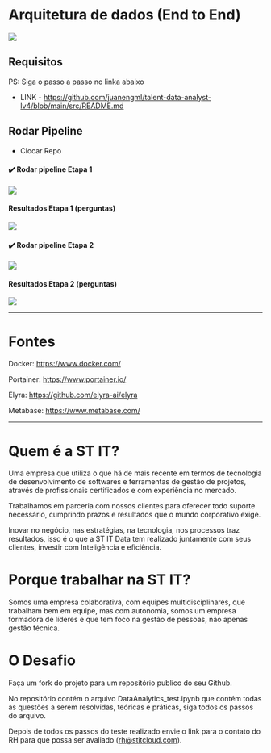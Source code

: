 # Arquitetura de dados (End to End)

![](https://github.com/juanengml/talent-data-analyst-lv4/raw/main/src/Arquitetura%20de%20Dados.png)

## Requisitos 

PS: Siga o passo a passo no linka abaixo

* LINK - https://github.com/juanengml/talent-data-analyst-lv4/blob/main/src/README.md

  
## Rodar Pipeline
  - Clocar Repo 

#### ✔️ Rodar pipeline Etapa 1

![](https://github.com/juanengml/talent-data-analyst-lv4/raw/main/Etapa%201/2021-12-11-23-43-07.gif)
  
#### Resultados Etapa 1 (perguntas)
![](https://github.com/juanengml/talent-data-analyst-lv4/raw/main/Etapa%201/Resultados%20Etapa%201.PNG)


#### ✔️ Rodar pipeline Etapa 2
![](https://github.com/juanengml/talent-data-analyst-lv4/raw/main/Etapa%202/Etapa%202%20-%20Running.gif)


#### Resultados Etapa 2 (perguntas)
![](https://github.com/juanengml/talent-data-analyst-lv4/raw/main/Etapa%202/Resultado%20Etapa%202.gif)

--- 


# Fontes 

Docker: https://www.docker.com/

Portainer: https://www.portainer.io/

Elyra: https://github.com/elyra-ai/elyra

Metabase: https://www.metabase.com/




---

# Quem é a ST IT?

Uma empresa que utiliza o que há de mais recente em termos de tecnologia de desenvolvimento de softwares e ferramentas de gestão de projetos, através de profissionais certificados e com experiência no mercado.

Trabalhamos em parceria com nossos clientes para oferecer todo suporte necessário, cumprindo prazos e resultados que o mundo corporativo exige.

Inovar no negócio, nas estratégias, na tecnologia, nos processos traz resultados, isso é o que a ST IT Data tem realizado juntamente com seus clientes, investir com Inteligência e eficiência.




# Porque trabalhar na ST IT?

Somos uma empresa colaborativa, com equipes multidisciplinares, que trabalham bem em equipe, mas com autonomia, somos um empresa formadora de líderes e que tem foco na gestão de pessoas, não apenas gestão técnica.


# O Desafio

Faça um fork do projeto para um repositório publico do seu Github.

No repositório contém o arquivo DataAnalytics_test.ipynb que contém todas as questões a serem resolvidas, teóricas e práticas, siga todos os passos do arquivo.

Depois de todos os passos do teste realizado envie o link para o contato do RH para que possa ser avaliado (rh@stitcloud.com).



